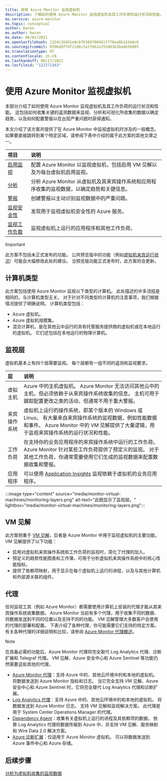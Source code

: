 ```yaml
---
title: 使用 Azure Monitor 监视虚拟机
description: 了解如何使用 Azure Monitor 监视虚拟机及其工作负荷的运行状况和性能。
ms.service: azure-monitor
ms.topic: conceptual
author: bwren
ms.author: bwren
ms.date: 06/02/2021
ms.openlocfilehash: 1324c26491e8c6f6368700d41f7f0aa8b12de8c6
ms.sourcegitcommit: 0396ddf79f21d0c5a1f662a755d03b30ade56905
ms.translationtype: HT
ms.contentlocale: zh-CN
ms.lasthandoff: 08/17/2021
ms.locfileid: "122271363"
---
```

# <a name="monitor-virtual-machines-with-azure-monitor"></a>使用 Azure Monitor 监视虚拟机
本部分介绍了如何使用 Azure Monitor 监视虚拟机及其工作负荷的运行状况和性能。 这包括如何收集关键的遥测数据来监视、分析和可视化所收集的数据以确定趋势，以及如何配置警报以在出现严重问题时获得通知。

本文介绍了该方案并提供了在 Azure Monitor 中监视虚拟机时涉及的一般概念。 如果要直接跳转到某个特定区域，请参阅下表中介绍的属于此方案的其他文章之一。

| 项目 | 说明 |
|:---|:---|
| [启用监视](monitor-virtual-machine-configure.md) | 配置 Azure Monitor 以监视虚拟机，包括启用 VM 见解以及为每台虚拟机启用监视。  |
| [分析](monitor-virtual-machine-analyze.md) | 分析 Azure Monitor 从虚拟机及其来宾操作系统和应用程序收集的监视数据，以确定趋势和关键信息。 |
| [警报](monitor-virtual-machine-alerts.md)   | 创建警报以主动识别监视数据中的严重问题。 |
| [监视安全性](monitor-virtual-machine-security.md) | 发现用于监视虚拟机安全性的 Azure 服务。 |
| [监视工作负载](monitor-virtual-machine-workloads.md) | 监视虚拟机上运行的应用程序和其他工作负荷。 |

> [!IMPORTANT]
> 此方案不包括未正式发布的功能。 公共预览版中的功能（例如[虚拟机来宾运行状况](vminsights-health-overview.md)）可能会大幅修改此处的建议。 当预览版功能正式发布时，此方案将会更新。

## <a name="types-of-machines"></a>计算机类型
此方案包括使用 Azure Monitor 监视以下类型的计算机。 此处描述的许多流程是相同的，与计算机类型无关。 对于针对不同类型的计算机的注意事项，我们根据情况提供了明确说明。 计算机类型包括： 

- Azure 虚拟机。
- Azure 虚拟机规模集。
- 混合计算机，是在其他云中运行的具有托管服务提供商的虚拟机或在本地运行的虚拟机。 它们还包括在本地运行的物理计算机。

## <a name="layers-of-monitoring"></a>监视层
虚拟机基本上有四个层需要监视。 每个层都有一组不同的遥测和监视要求。 

| 层 | 说明 |
|:---|:---|
| 虚拟主机 | Azure 中的主机虚拟机。 Azure Monitor 无法访问其他云中的主机，但必须依赖于从来宾操作系统收集的信息。 主机可用于跟踪配置更改之类的活动，但通常不用于重大警报。 |
| 来宾操作系统 | 虚拟机上运行的操作系统，即某个版本的 Windows 或 Linux。 有大量来自来宾操作系统的监视数据，例如性能数据和事件。 Azure Monitor 中的 VM 见解提供了大量逻辑，用于监视来宾操作系统的运行状况和性能。 |
| 工作负荷 | 在支持你的业务应用程序的来宾操作系统中运行的工作负荷。 Azure Monitor 针对某些工作负荷提供了预定义的监视。 对于其他工作负荷，你通常需要使用它们生成的监视数据来配置数据收集和警报。 |
| 应用程序 | 可以使用 [Application Insights](../app/app-insights-overview.md) 监视依赖于虚拟机的业务应用程序。 

:::image type="content" source="media/monitor-virtual-machines/monitoring-layers.png" alt-text="此图显示了监视层。" lightbox="media/monitor-virtual-machines/monitoring-layers.png":::

## <a name="vm-insights"></a>VM 见解
此方案侧重于 [VM 见解](../vm/vminsights-overview.md)，后者是 Azure Monitor 中用于监视虚拟机的主要功能。 VM 见解提供了以下功能：

- 启用对虚拟机来宾操作系统和工作负荷的监视时，简化了代理的加入。 
- 预定义的趋势性能图表和工作簿，可用于分析虚拟机来宾操作系统中的核心性能指标。
- 提供了依赖项映射，用于显示在每个虚拟机上运行的进程，以及与其他计算机和外部源关联的组件。

## <a name="agents"></a>代理
任何监视工具（例如 Azure Monitor）都需要使用计算机上安装的代理才能从其来宾操作系统收集数据。 Azure Monitor 当前有多个代理，用于收集不同的数据、将数据发送到不同的位置以及支持不同的功能。 VM 见解管理大多数客户会使用的代理的部署和配置。 下表介绍了各种代理，你可能需要它们支持的特定方案。 有关各种代理的详细说明和比较，请参阅 [Azure Monitor 代理概述](../agents/agents-overview.md)。

> [!NOTE]
> 在具备必需的功能后，Azure Monitor 代理将完全取代 Log Analytics 代理、诊断扩展和 Telegraf 代理。 VM 见解、Azure 安全中心和 Azure Sentinel 等功能仍然需要这些其他的代理。

- [Azure Monitor 代理](../agents/agents-overview.md#log-analytics-agent)：支持 Azure 中的、其他云环境中的和本地的虚拟机。 将数据发送到 Azure Monitor 指标和日志。 当它完全支持 VM 见解、Azure 安全中心和 Azure Sentinel 时，它将完全替代 Log Analytics 代理和诊断扩展。
- [Log Analytics 代理](../agents/agents-overview.md#log-analytics-agent)：支持 Azure 中的、其他云环境中的和本地的虚拟机。 将数据发送到 Azure Monitor 日志。 支持 VM 见解和监视解决方案。 此代理是用于 System Center Operations Manager 的代理。
- [Dependency Agent](../agents/agents-overview.md#dependency-agent)：收集有关虚拟机上运行的进程及其依赖项的数据。 依靠 Log Analytics 代理将数据传输到 Azure 中，并支持 VM 见解、服务映射和 Wire Data 2.0 解决方案。
- [Azure 诊断扩展](../agents/agents-overview.md#azure-diagnostics-extension)：仅适用于 Azure Monitor 虚拟机。 可以将数据发送到 Azure 事件中心和 Azure 存储。

## <a name="next-steps"></a>后续步骤

[分析为虚拟机收集的监视数据](monitor-virtual-machine-analyze.md)
